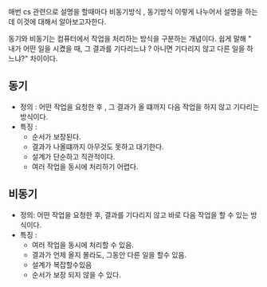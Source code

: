 
매번 cs 관련으로 설명을 할때마다 비동기방식 , 동기방식 이렇게 나누어서 설명을 하는데 
이것에 대해서 알아보고자한다.

동기와 비동기는 컴퓨터에서 작업을 처리하는 방식을 구분하는 개념이다.
쉽게 말해 " 내가 어떤 일을 시켰을 때, 그 결과를 기다리느냐 ? 아니면 기다리지 않고 다른 일을 하느냐?" 차이이다.
## 동기
- 정의 : 
  어떤 작업을 요청한 후 , 그 결과가 올 떄까지 다음 작업을 하지 않고 기다리는 방식이다.
- 특징 : 
  - 순서가 보장된다.
  - 결과가 나올떄까지 아무것도 못하고 대기한다.
  - 설계가 단순하고 직관적이다.
  - 여러 작업을 동시에 처리하기 어렵다.

## 비동기
- 정의:
  어떤 작업을 요청한 후, 결과를 기다리지 않고 바로 다음 작업을 할 수 있는 방식이다.
- 특징 : 
  - 여러 작업을 동시에 처리할 수 있음.
  - 결과가 언제 올지 몰라도, 그동안 다른 일을 할수 있음.
  - 설계가 복잡할수있음
  - 순서가 보장 되지 않을 수 있다.